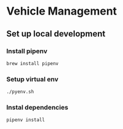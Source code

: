 # Vehicle Management

## Set up local development

### Install pipenv

``` bash
brew install pipenv
```

### Setup virtual env

``` bash
./pyenv.sh
```

### Instal dependencies

``` bash
pipenv install
```